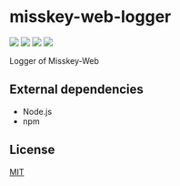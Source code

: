 # misskey-web-logger
[![][travis-badge]][travis-link]
[![][david-badge]][david-link]
[![][david-dev-badge]][david-dev-link]
[![][mit-badge]][mit]

Logger of Misskey-Web

## External dependencies
* Node.js
* npm

## License
[MIT](LICENSE)

[mit]:             http://opensource.org/licenses/MIT
[mit-badge]:       https://img.shields.io/badge/license-MIT-444444.svg?style=flat-square
[travis-link]:     https://travis-ci.org/syuilo/Misskey-Web
[travis-badge]:    http://img.shields.io/travis/syuilo/Misskey-Web.svg?style=flat-square
[david-link]:      https://david-dm.org/syuilo/Misskey-Web#info=dependencies&view=table
[david-badge]:     https://img.shields.io/david/syuilo/Misskey-Web.svg?style=flat-square
[david-dev-link]:  https://david-dm.org/syuilo/Misskey-Web#info=devDependencies&view=table
[david-dev-badge]: https://img.shields.io/david/dev/syuilo/Misskey-Web.svg?style=flat-square
